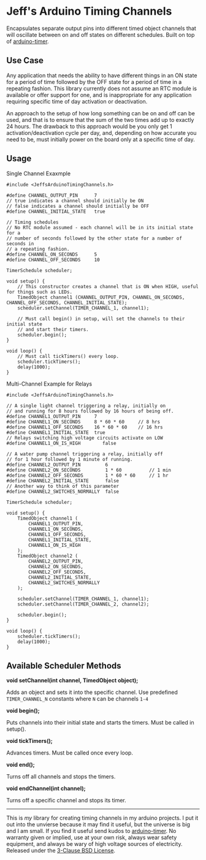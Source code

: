 # Jeff's Arduino Timing Channels

Encapsulates separate output pins into different timed object channels that will oscillate between on and off states on different schedules. Built on top of [arduino-timer](https://github.com/contrem/arduino-timer).

## Use Case

Any application that needs the ability to have different things in an ON state for a period of time followed by the OFF state for a period of time in a repeating fashion. This library currently does not assume an RTC module is available or offer support for one, and is inappropriate for any application requiring specific time of day activation or deactivation.

An approach to the setup of how long something can be on and off can be used, and that is to ensure that the sum of the two times add up to exactly 24 hours. The drawback to this approach would be you only get 1 activation/deactivation cycle per day, and, depending on how accurate you need to be, must initially power on the board only at a specific time of day.

## Usage

Single Channel Exaxmple

```
#include <JeffsArduinoTimingChannels.h>

#define CHANNEL_OUTPUT_PIN      7
// true indicates a channel should initially be ON
// false indicates a channel should initially be OFF
#define CHANNEL_INITIAL_STATE   true

// Timing schedules
// No RTC module assumed - each channel will be in its initial state for a
// number of seconds followed by the other state for a number of seconds in
// a repeating fashion.
#define CHANNEL_ON_SECONDS      5
#define CHANNEL_OFF_SECONDS     10

TimerSchedule scheduler;

void setup() {
    // This constructor creates a channel that is ON when HIGH, useful for things such as LEDs.
    TimedObject channel1 (CHANNEL_OUTPUT_PIN, CHANNEL_ON_SECONDS, CHANNEL_OFF_SECONDS, CHANNEL_INITIAL_STATE);
    scheduler.setChannel(TIMER_CHANNEL_1, channel1);

    // Must call begin() in setup, will set the channels to their initial state
    // and start their timers.
    scheduler.begin();
}

void loop() {
    // Must call tickTimers() every loop.
    scheduler.tickTimers();
    delay(1000);
}
```

Multi-Channel Example for Relays

```
#include <JeffsArduinoTimingChannels.h>

// A single light channel triggering a relay, initially on 
// and running for 8 hours followed by 16 hours of being off.
#define CHANNEL1_OUTPUT_PIN     7
#define CHANNEL1_ON_SECONDS     8 * 60 * 60     // 8 hrs
#define CHANNEL1_OFF_SECONDS    16 * 60 * 60    // 16 hrs
#define CHANNEL1_INITIAL_STATE  true
// Relays switching high voltage circuits activate on LOW
#define CHANNEL1_ON_IS_HIGH        false

// A water pump channel triggering a relay, initially off 
// for 1 hour followed by 1 minute of running.
#define CHANNEL2_OUTPUT_PIN         6
#define CHANNEL2_ON_SECONDS         1 * 60          // 1 min
#define CHANNEL2_OFF_SECONDS        1 * 60 * 60     // 1 hr
#define CHANNEL2_INITIAL_STATE      false
// Another way to think of this parameter
#define CHANNEL2_SWITCHES_NORMALLY  false

TimerSchedule scheduler;

void setup() {
    TimedObject channel1 (
        CHANNEL1_OUTPUT_PIN,
        CHANNEL1_ON_SECONDS,
        CHANNEL1_OFF_SECONDS,
        CHANNEL1_INITIAL_STATE,
        CHANNEL1_ON_IS_HIGH
    );
    TimedObject channel2 (
        CHANNEL2_OUTPUT_PIN,
        CHANNEL2_ON_SECONDS,
        CHANNEL2_OFF_SECONDS,
        CHANNEL2_INITIAL_STATE,
        CHANNEL2_SWITCHES_NORMALLY
    );

    scheduler.setChannel(TIMER_CHANNEL_1, channel1);
    scheduler.setChannel(TIMER_CHANNEL_2, channel2);

    scheduler.begin();
}

void loop() {
    scheduler.tickTimers();
    delay(1000);
}
```

## Available Scheduler Methods

**void setChannel(int channel, TimedObject object);** 

Adds an object and sets it into the specific channel. Use predefined `TIMER_CHANNEL_N` constants where `N` can be channels `1-4`

**void begin();**

Puts channels into their initial state and starts the timers. Must be called in setup().

**void tickTimers();**

Advances timers. Must be called once every loop.

**void end();**

Turns off all channels and stops the timers.

**void endChannel(int channel);**

Turns off a specific channel and stops its timer.

---

This is _my_ library for creating timing channels in my arduino projects. I put it out into the unvierse because it may find it useful, but the universe is big and I am small. If you find it useful send kudos to [arduino-timer](https://github.com/contrem/arduino-timer). No warranty given or implied, use at your own risk, always wear safety equipment, and always be wary of high voltage sources of electricity. Released under the [3-Clause BSD License](https://opensource.org/licenses/BSD-3-Clause).